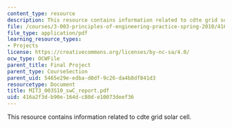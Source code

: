 ```yaml
---
content_type: resource
description: This resource contains information related to cdte grid solar cell.
file: /courses/3-003-principles-of-engineering-practice-spring-2010/416a2f3db90e164dc80de10073deef36_MIT3_003S10_swC_report.pdf
file_type: application/pdf
learning_resource_types:
- Projects
license: https://creativecommons.org/licenses/by-nc-sa/4.0/
ocw_type: OCWFile
parent_title: Final Project
parent_type: CourseSection
parent_uid: 5465e29e-edba-d0df-9c26-da4b8df841d3
resourcetype: Document
title: MIT3_003S10_swC_report.pdf
uid: 416a2f3d-b90e-164d-c80d-e10073deef36
---
```

This resource contains information related to cdte grid solar cell.